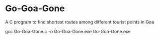 # Go-Goa-Gone
A C program to find shortest routes among different tourist points in Goa

gcc Go-Goa-Gone.c -o Go-Goa-Gone.exe
Go-Goa-Gone.exe
